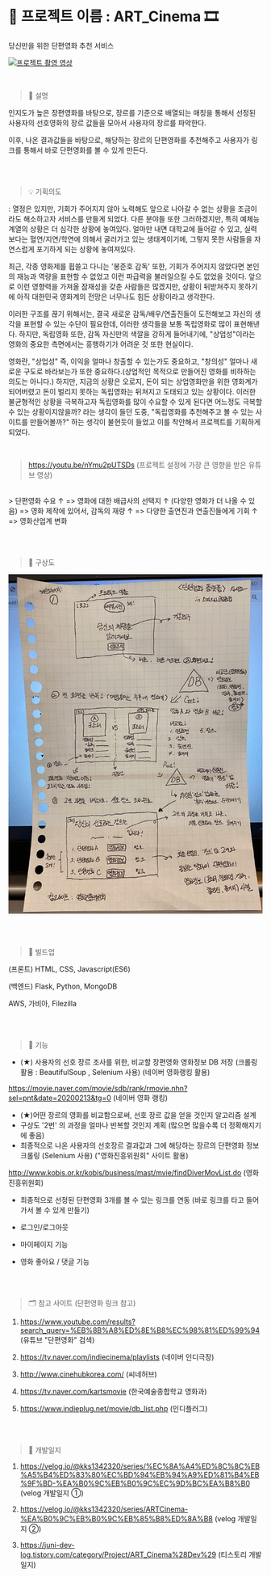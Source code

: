 # 📌 프로젝트 이름 : ART_Cinema 🎞

당신만을 위한 단편영화 추천 서비스

[![프로젝트 촬영 영상](https://media.vlpt.us/images/kks1342320/post/02da73db-9913-4011-8bc7-6f0a0396c266/ART_Cinema%20main.JPG)](https://www.youtube.com/watch?v=Le2VMVGaoW8&t=119s)

<br/>

> 📌 설명

인지도가 높은 장편영화를 바탕으로, 장르를 기준으로 배열되는 매칭을 통해서 선정된 사용자의 선호영화의 장르 값들을 모아서 사용자의 장르를 파악한다. 

이후, 나온 결과값들을 바탕으로, 해당하는 장르의 단편영화를 추천해주고 사용자가 링크를 통해서 바로 단편영화를 볼 수 있게 만든다.

<br/><br/>

> 💡 기획의도

: 열정은 있지만, 기회가 주어지지 않아 노력해도 앞으로 나아갈 수 없는 상황을 조금이라도 해소하고자 서비스를 만들게 되었다. 다른 분야들 또한 그러하겠지만, 특히 예체능 계열의 상황은 더 심각한 상황에 놓여있다. 얼마만 내면 대학교에 들어갈 수 있고, 실력보다는 혈연/지연/학연에 의해서 굴러가고 있는 생태계이기에, 그렇지 못한 사람들을 자연스럽게 포기하게 되는 상황에 놓여져있다.

최근, 각종 영화제를 휩쓸고 다니는 '봉준호 감독' 또한, 기회가 주어지지 않았다면 본인의 재능과 역량을 표현할 수 없었고 이런 파급력을 불러일으킬 수도 없었을 것이다. 앞으로 이런 영향력을 가져올 잠재성을 갖춘 사람들은 많겠지만, 상황이 뒤받쳐주지 못하기에 아직 대한민국 영화계의 전망은 너무나도 힘든 상황이라고 생각한다.

이러한 구조를 끊기 위해서는, 결국 새로운 감독/배우/연출진들이 도전해보고 자신의 생각을 표현할 수 있는 수단이 필요한데, 이러한 생각들을 보통 독립영화로 많이 표현해낸다.
하지만, 독립영화 또한, 감독 자신만의 색깔을 강하게 들어내기에, "상업성"이라는 영화의 중요한 측면에서는 흥행하기가 어려운 것 또한 현실이다.

영화란, "상업성" 즉, 이익을 얼마나 창출할 수 있는가도 중요하고, "창의성" 얼마나 새로운 구도로 바라보는가 또한 중요하다.(상업적인 목적으로 만들어진 영화를 비하하는 의도는 아니다.) 하지만, 지금의 상황은 오로지, 돈이 되는 상업영화만을 위한 영화계가 되어버렸고 돈이 벌리지 못하는 독립영화는 뒤쳐지고 도태되고 있는 상황이다. 이러한 불균형적인 상황을 극복하고자 독립영화를 많이 수요할 수 있게 된다면 어느정도 극복할 수 있는 상황이지않을까? 라는 생각이 들던 도중, "독립영화를 추천해주고 볼 수 있는 사이트를 만들어볼까?" 하는 생각이 불현듯이 들었고 이를 착안해서 프로젝트를 기획하게 되었다.

<br/>

> https://youtu.be/nYmu2pUTSDs
(프로젝트 설정에 가장 큰 영향을 받은 유튜브 영상)

<br/>
> 단편영화 수요 ↑ => 영화에 대한 배급사의 선택지 ↑ (다양한 영화가 더 나올 수 있음) => 영화 제작에 있어서, 감독의 재량 ↑ => 다양한 출연진과 연출진들에게 기회 ↑ => 영화산업계 변화

<br/><br/>

> 📜 구상도

![프로젝트 구상도](./images/project_plan.jpg)

<br/><br/>

> 🔨 빌드업

(프론트)
HTML, CSS, Javascript(ES6)

(백엔드)
Flask, Python, MongoDB

AWS, 가비아, Filezilla

<br/><br/>

> 🌟 기능

- (★) 사용자의 선호 장르 조사를 위한, 비교할 장편영화 영화정보 DB 저장 (크롤링 활용 : BeautifulSoup , Selenium 사용) (네이버 영화랭킹 활용)

https://movie.naver.com/movie/sdb/rank/rmovie.nhn?sel=pnt&date=20200213&tg=0 (네이버 영화 랭킹)

- (★)어떤 장르의 영화를 비교함으로써, 선호 장르 값을 얻을 것인지 알고리즘 설계
- 구상도 '2번' 의 과정을 얼마나 반복할 것인지 계획 (많으면 많을수록 더 정확해지기에 좋음)
- 최종적으로 나온 사용자의 선호장르 결과값과 그에 해당하는 장르의 단편영화 정보 크롤링 (Selenium 사용) ("영화진흥위원회" 사이트 활용)

http://www.kobis.or.kr/kobis/business/mast/mvie/findDiverMovList.do (영화진흥위원회)

- 최종적으로 선정된 단편영화 3개를 볼 수 있는 링크를 연동 (바로 링크를 타고 들어가서 볼 수 있게 만들기)

- 로그인/로그아웃

- 마이페이지 기능

- 영화 좋아요 / 댓글 기능

<br/><br/>

> 🗂 참고 사이트
> (단편영화 링크 참고)
1. https://www.youtube.com/results?search_query=%EB%8B%A8%ED%8E%B8%EC%98%81%ED%99%94 (유튜브 "단편영화" 검색)

2. https://tv.naver.com/indiecinema/playlists (네이버 인디극장)

3. http://www.cinehubkorea.com/ (씨네허브)

4. https://tv.naver.com/kartsmovie (한국예술종합학교 영화과)

5. https://www.indieplug.net/movie/db_list.php (인디플러그)

<br/><br/>

> 📔 개발일지

1. https://velog.io/@kks1342320/series/%EC%8A%A4%ED%8C%8C%EB%A5%B4%ED%83%80%EC%BD%94%EB%94%A9%ED%81%B4%EB%9F%BD-%EA%B0%9C%EB%B0%9C%EC%9D%BC%EA%B8%B0 
(velog 개발일지 ①)

2. https://velog.io/@kks1342320/series/ARTCinema-%EA%B0%9C%EB%B0%9C%EB%85%B8%ED%8A%B8
(velog 개발일지 ②)

3. https://juni-dev-log.tistory.com/category/Project/ART_Cinema%28Dev%29
(티스토리 개발일지)